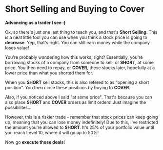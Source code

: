 # Short Selling and Buying to Cover

**Advancing as a trader I see :)**

Ok, so there's just one last thing to teach you, and that's **Short Selling**. This is a neat little tool you can use when you think a stock price is going to **decrease**. Yep, that's right. You can still earn money while the company loses value!<br>

You're probably wondering how this works, right? Essentially, you're borrowing stocks of a company from someone to sell, or **SHORT**, at some price. You then need to repay, or **COVER**, these stocks later, hopefully at a lower price than what you shorted them for.<br>

When you **SHORT** sell stocks, this is also refered to as "opening a short position". You then close these positions by buying to **COVER**.<br>

Also, if you noticed above I said "at some price". That's because you can also place **SHORT** and **COVER** orders as limit orders! Just imagine the possibilites...<br>

However, this is a riskier trade - remember that stock prices can keep going up, meaning that you can lose money indefinitely! Due to this, I've restricted the amount you're allowed to **SHORT**. It's 25% of your portfolio value until you reach Level 10, where it will go up to 50%!<br>

Now go **execute those deals**!